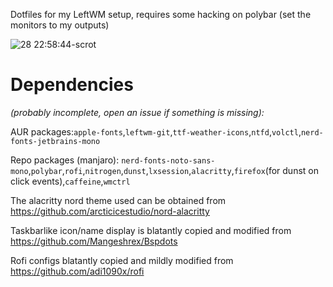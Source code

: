 Dotfiles for my LeftWM setup, requires some hacking on polybar (set the monitors to my outputs) 

![28 22:58:44-scrot](https://user-images.githubusercontent.com/74120050/123703346-8daa2780-d864-11eb-9d20-62073c7cebe0.png)

# Dependencies 
*(probably incomplete, open an issue if something is missing):*

AUR packages:`apple-fonts`,`leftwm-git`,`ttf-weather-icons`,`ntfd`,`volctl`,`nerd-fonts-jetbrains-mono`

Repo packages (manjaro): `nerd-fonts-noto-sans-mono`,`polybar`,`rofi`,`nitrogen`,`dunst`,`lxsession`,`alacritty`,`firefox`(for dunst on click events),`caffeine`,`wmctrl`

The alacritty nord theme used can be obtained from https://github.com/arcticicestudio/nord-alacritty

Taskbarlike icon/name display is blatantly copied and modified from https://github.com/Mangeshrex/Bspdots

Rofi configs blatantly copied and mildly modified from https://github.com/adi1090x/rofi

